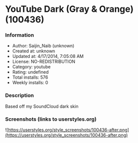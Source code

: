 # YouTube Dark (Gray & Orange) (100436)

### Information
- Author: Saijin_Naib (unknown)
- Created at: unknown
- Updated at: 4/17/2014, 7:05:08 AM
- License: NO-REDISTRIBUTION
- Category: youtube
- Rating: undefined
- Total installs: 576
- Weekly installs: 0


### Description
Based off my SoundCloud dark skin


### Screenshots (links to userstyles.org)
![https://userstyles.org/style_screenshots/100436-after.png](https://userstyles.org/style_screenshots/100436-after.png)


